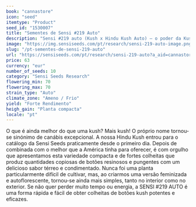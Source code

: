 ```yaml
---
book: "cannastore"
icon: "seed"
itemtype: "Product"
seed_id: "1530007"
title: "Sementes de Sensi #219 Auto"
description: "Sensi #219 auto (Kush x Hindu Kush Auto) – o poder da Kush ao cubo e na versão autoflorescente. Potente, pungente e de fácil cultivo. Compre aqui."
image: "https://img.sensiseeds.com/pt/research/sensi-219-auto-image.png"
slug: "/pt-sementes-de-sensi-219-auto"
url: "https://sensiseeds.com/pt/research/sensi-219-auto?a_aid=cannastore"
price: 63
currency: "eur"
number_of_seeds: 10
category: "Sensi Seeds Research"
flowering_min: 70
flowering_max: 70
strain_type: "Auto"
climate_zone: "Ameno / Frio"
yield: "Forte Rendimento"
heigh_gain: "Planta compacta"
locale: "pt"
---
```

O que é ainda melhor do que uma kush? Mais kush! O próprio nome tornou-se sinónimo de canábis excepcional. A nossa Hindu Kush entrou para o catálogo da Sensi Seeds praticamente desde o primeiro dia. Depois de combinada com o melhor que a América tinha para oferecer, é com orgulho que apresentamos esta variedade compacta e de fortes colheitas que produz quantidades copiosas de botões resinosos e pungentes com um delicioso sabor térreo e condimentado. Nunca foi uma planta particularmente difícil de cultivar, mas, ao criarmos uma versão feminizada e autoflorescente, tornou-se ainda mais simples, tanto no interior como no exterior. Se não quer perder muito tempo ou energia, a SENSI #219 AUTO é uma forma rápida e fácil de obter colheitas de botões kush potentes e eficazes.
